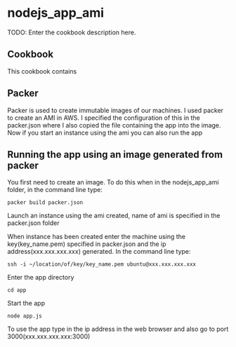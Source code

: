 # nodejs_app_ami

TODO: Enter the cookbook description here.

## Cookbook
This cookbook contains

## Packer
Packer is used to create immutable images of our machines. I used packer to create an AMI in AWS. I specified the configuration of this in the packer.json where I also copied the file containing the app into the image. Now if you start an instance using the ami you can also run the app

## Running the app using an image generated from packer
You first need to create an image. To do this when in the nodejs_app_ami folder, in the command line type:
```
packer build packer.json
```
Launch an instance using the ami created, name of ami is specified in the packer.json folder

When instance has been created enter the machine using the key(key_name.pem) specified in packer.json and the ip address(xxx.xxx.xxx.xxx) generated. In the command line type:
```
ssh -i ~/location/of/key/key_name.pem ubuntu@xxx.xxx.xxx.xxx
```
Enter the app directory
```
cd app
```
Start the app
```
node app.js
```
To use the app type in the ip address in the web browser and also go to port 3000(xxx.xxx.xxx.xxx:3000)
